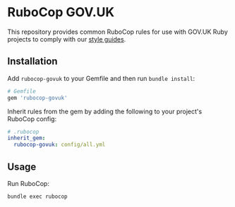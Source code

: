 # RuboCop GOV.UK

This repository provides common RuboCop rules for use with GOV.UK Ruby projects to comply with our [style guides][guides].

## Installation

Add `rubocop-govuk` to your Gemfile and then run `bundle install`:
```ruby
# Gemfile
gem 'rubocop-govuk'
```

Inherit rules from the gem by adding the following to your project's RuboCop config:
```yaml
# .rubocop
inherit_gem:
  rubocop-govuk: config/all.yml
```

## Usage

Run RuboCop: 

```sh
bundle exec rubocop
```

[guides]: https://github.com/alphagov/styleguides
